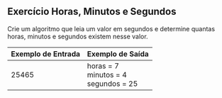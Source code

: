 ## Exercício Horas, Minutos e Segundos
Crie um algoritmo que leia um valor em
segundos e determine quantas horas, minutos e segundos existem nesse valor.

Exemplo de Entrada | Exemplo de Saída
:--- | :---
25465 | horas = 7<br />minutos = 4<br />segundos = 25